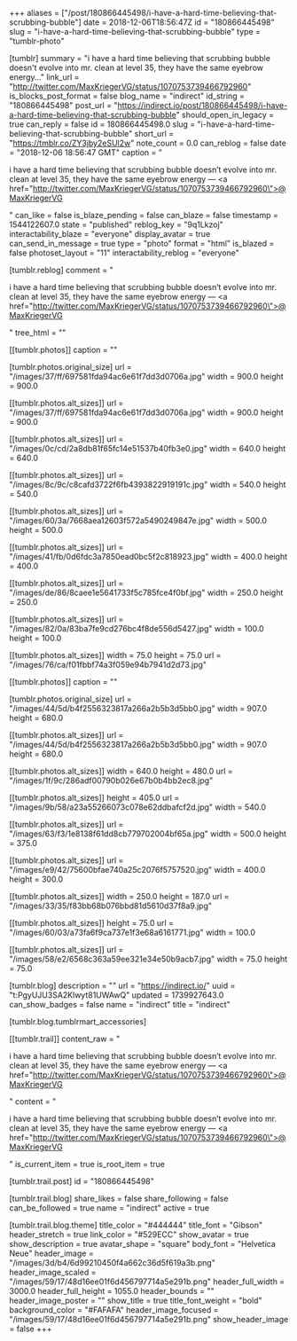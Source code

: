 +++
aliases = ["/post/180866445498/i-have-a-hard-time-believing-that-scrubbing-bubble"]
date = 2018-12-06T18:56:47Z
id = "180866445498"
slug = "i-have-a-hard-time-believing-that-scrubbing-bubble"
type = "tumblr-photo"

[tumblr]
summary = "i have a hard time believing that scrubbing bubble doesn't evolve into mr. clean at level 35, they have the same eyebrow energy..."
link_url = "http://twitter.com/MaxKriegerVG/status/1070753739466792960"
is_blocks_post_format = false
blog_name = "indirect"
id_string = "180866445498"
post_url = "https://indirect.io/post/180866445498/i-have-a-hard-time-believing-that-scrubbing-bubble"
should_open_in_legacy = true
can_reply = false
id = 180866445498.0
slug = "i-have-a-hard-time-believing-that-scrubbing-bubble"
short_url = "https://tmblr.co/ZY3jby2eSUl2w"
note_count = 0.0
can_reblog = false
date = "2018-12-06 18:56:47 GMT"
caption = "<p>i have a hard time believing that scrubbing bubble doesn&rsquo;t evolve into mr. clean at level 35, they have the same eyebrow energy — <a href=\"http://twitter.com/MaxKriegerVG/status/1070753739466792960\">@MaxKriegerVG</a></p>"
can_like = false
is_blaze_pending = false
can_blaze = false
timestamp = 1544122607.0
state = "published"
reblog_key = "9q1Lkzoj"
interactability_blaze = "everyone"
display_avatar = true
can_send_in_message = true
type = "photo"
format = "html"
is_blazed = false
photoset_layout = "11"
interactability_reblog = "everyone"

[tumblr.reblog]
comment = "<p>i have a hard time believing that scrubbing bubble doesn’t evolve into mr. clean at level 35, they have the same eyebrow energy — <a href=\"http://twitter.com/MaxKriegerVG/status/1070753739466792960\">@MaxKriegerVG</a></p>"
tree_html = ""

[[tumblr.photos]]
caption = ""

[tumblr.photos.original_size]
url = "/images/37/ff/697581fda94ac6e61f7dd3d0706a.jpg"
width = 900.0
height = 900.0

[[tumblr.photos.alt_sizes]]
url = "/images/37/ff/697581fda94ac6e61f7dd3d0706a.jpg"
width = 900.0
height = 900.0

[[tumblr.photos.alt_sizes]]
url = "/images/0c/cd/2a8db81f65fc14e51537b40fb3e0.jpg"
width = 640.0
height = 640.0

[[tumblr.photos.alt_sizes]]
url = "/images/8c/9c/c8cafd3722f6fb4393822919191c.jpg"
width = 540.0
height = 540.0

[[tumblr.photos.alt_sizes]]
url = "/images/60/3a/7668aea12603f572a5490249847e.jpg"
width = 500.0
height = 500.0

[[tumblr.photos.alt_sizes]]
url = "/images/41/fb/0d6fdc3a7850ead0bc5f2c818923.jpg"
width = 400.0
height = 400.0

[[tumblr.photos.alt_sizes]]
url = "/images/de/86/8caee1e5641733f5c785fce4f0bf.jpg"
width = 250.0
height = 250.0

[[tumblr.photos.alt_sizes]]
url = "/images/82/0a/83ba7fe9cd276bc4f8de556d5427.jpg"
width = 100.0
height = 100.0

[[tumblr.photos.alt_sizes]]
width = 75.0
height = 75.0
url = "/images/76/ca/f01fbbf74a3f059e94b7941d2d73.jpg"

[[tumblr.photos]]
caption = ""

[tumblr.photos.original_size]
url = "/images/44/5d/b4f2556323817a266a2b5b3d5bb0.jpg"
width = 907.0
height = 680.0

[[tumblr.photos.alt_sizes]]
url = "/images/44/5d/b4f2556323817a266a2b5b3d5bb0.jpg"
width = 907.0
height = 680.0

[[tumblr.photos.alt_sizes]]
width = 640.0
height = 480.0
url = "/images/1f/9c/286adf00790b026e67b0b4bb2ec8.jpg"

[[tumblr.photos.alt_sizes]]
height = 405.0
url = "/images/9b/58/a23a55266073c078e62ddbafcf2d.jpg"
width = 540.0

[[tumblr.photos.alt_sizes]]
url = "/images/63/f3/1e8138f61dd8cb779702004bf65a.jpg"
width = 500.0
height = 375.0

[[tumblr.photos.alt_sizes]]
url = "/images/e9/42/75600bfae740a25c2076f5757520.jpg"
width = 400.0
height = 300.0

[[tumblr.photos.alt_sizes]]
width = 250.0
height = 187.0
url = "/images/33/35/f83bb68b076bbd81d5610d37f8a9.jpg"

[[tumblr.photos.alt_sizes]]
height = 75.0
url = "/images/60/03/a73fa6f9ca737e1f3e68a6161771.jpg"
width = 100.0

[[tumblr.photos.alt_sizes]]
url = "/images/58/e2/6568c363a59ee321e34e50b9acb7.jpg"
width = 75.0
height = 75.0

[tumblr.blog]
description = ""
url = "https://indirect.io/"
uuid = "t:PgyUJU3SA2Klwyt81UWAwQ"
updated = 1739927643.0
can_show_badges = false
name = "indirect"
title = "indirect"

[tumblr.blog.tumblrmart_accessories]

[[tumblr.trail]]
content_raw = "<p>i have a hard time believing that scrubbing bubble doesn’t evolve into mr. clean at level 35, they have the same eyebrow energy — <a href=\"http://twitter.com/MaxKriegerVG/status/1070753739466792960\">@MaxKriegerVG</a></p>"
content = "<p>i have a hard time believing that scrubbing bubble doesn&rsquo;t evolve into mr. clean at level 35, they have the same eyebrow energy &mdash; <a href=\"http://twitter.com/MaxKriegerVG/status/1070753739466792960\">@MaxKriegerVG</a></p>"
is_current_item = true
is_root_item = true

[tumblr.trail.post]
id = "180866445498"

[tumblr.trail.blog]
share_likes = false
share_following = false
can_be_followed = true
name = "indirect"
active = true

[tumblr.trail.blog.theme]
title_color = "#444444"
title_font = "Gibson"
header_stretch = true
link_color = "#529ECC"
show_avatar = true
show_description = true
avatar_shape = "square"
body_font = "Helvetica Neue"
header_image = "/images/3d/b4/6d99210450f4a662c36d5f619a3b.png"
header_image_scaled = "/images/59/17/48d16ee01f6d456797714a5e291b.png"
header_full_width = 3000.0
header_full_height = 1055.0
header_bounds = ""
header_image_poster = ""
show_title = true
title_font_weight = "bold"
background_color = "#FAFAFA"
header_image_focused = "/images/59/17/48d16ee01f6d456797714a5e291b.png"
show_header_image = false
+++
